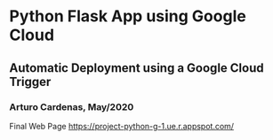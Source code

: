 # Python Flask App using Google Cloud
## Automatic Deployment using a Google Cloud Trigger
### Arturo Cardenas, May/2020

Final Web Page
https://project-python-g-1.ue.r.appspot.com/